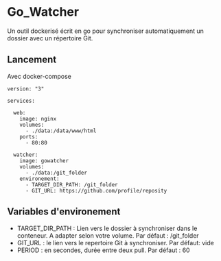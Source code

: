 # Go_Watcher

Un outil dockerisé écrit en go pour synchroniser automatiquement un dossier avec un répertoire Git.

## Lancement
Avec docker-compose
```
version: "3"

services:

  web:
    image: nginx
    volumes:
      - ./data:/data/www/html
    ports:
      - 80:80

  watcher:
    image: gowatcher
    volumes:
      - ./data:/git_folder
    environement:
      - TARGET_DIR_PATH: /git_folder
      - GIT_URL: https://github.com/profile/reposity

```

## Variables d'environement

- TARGET_DIR_PATH : Lien vers le dossier à synchroniser dans le conteneur. A adapter selon votre volume. Par défaut : /git_folder
- GIT_URL : le lien vers le repertoire Git à synchroniser. Par défaut: vide
- PERIOD : en secondes, durée entre deux pull. Par défaut : 60